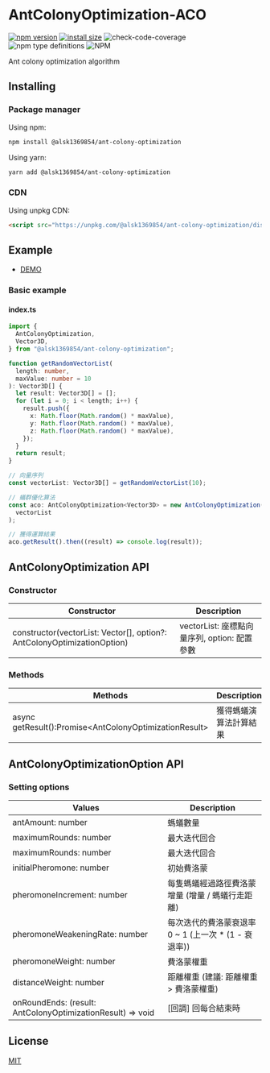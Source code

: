 # AntColonyOptimization-ACO

[![npm version](https://img.shields.io/npm/v/@alsk1369854/ant-colony-optimization)](https://www.npmjs.com/package/@alsk1369854/ant-colony-optimization) [![install size](https://img.shields.io/badge/dynamic/json?url=https://packagephobia.com/v2/api.json?p=@alsk1369854/ant-colony-optimization&query=$.install.pretty&label=install%20size&style=flat-square)](https://packagephobia.now.sh/result?p=@alsk1369854/ant-colony-optimization) ![check-code-coverage](https://img.shields.io/badge/code--coverage-97.76%25-brightgreen) ![npm type definitions](https://img.shields.io/npm/types/@alsk1369854/ant-colony-optimization) ![NPM](https://img.shields.io/npm/l/@alsk1369854/ant-colony-optimization)

Ant colony optimization algorithm

## Installing

### Package manager

Using npm:

```bash
npm install @alsk1369854/ant-colony-optimization
```

Using yarn:

```bash
yarn add @alsk1369854/ant-colony-optimization
```

### CDN

Using unpkg CDN:

```html
<script src="https://unpkg.com/@alsk1369854/ant-colony-optimization/dist/index.min.js"></script>
```

## Example

- <a target='_blank' href='https://alsk1369854.github.io/AntColonyOptimization-ACO'>DEMO</a>

### Basic example

#### index.ts

```ts
import {
  AntColonyOptimization,
  Vector3D,
} from "@alsk1369854/ant-colony-optimization";

function getRandomVectorList(
  length: number,
  maxValue: number = 10
): Vector3D[] {
  let result: Vector3D[] = [];
  for (let i = 0; i < length; i++) {
    result.push({
      x: Math.floor(Math.random() * maxValue),
      y: Math.floor(Math.random() * maxValue),
      z: Math.floor(Math.random() * maxValue),
    });
  }
  return result;
}

// 向量序列
const vectorList: Vector3D[] = getRandomVectorList(10);

// 蟻群優化算法
const aco: AntColonyOptimization<Vector3D> = new AntColonyOptimization(
  vectorList
);

// 獲得運算結果
aco.getResult().then((result) => console.log(result));
```

## AntColonyOptimization API

### Constructor

| Constructor                                                             | Description                                  |
| ----------------------------------------------------------------------- | -------------------------------------------- |
| constructor(vectorList: Vector[], option?: AntColonyOptimizationOption) | vectorList: 座標點向量序列, option: 配置參數 |

### Methods

| Methods                                                   | Description            |
| --------------------------------------------------------- | ---------------------- |
| async getResult():Promise<AntColonyOptimizationResult<V>> | 獲得螞蟻演算法計算結果 |

## AntColonyOptimizationOption API

### Setting options

| Values                                                               | Description                                           |
| -------------------------------------------------------------------- | ----------------------------------------------------- |
| antAmount: number                                                    | 螞蟻數量                                              |
| maximumRounds: number                                                | 最大迭代回合                                          |
| maximumRounds: number                                                | 最大迭代回合                                          |
| initialPheromone: number                                             | 初始費洛蒙                                            |
| pheromoneIncrement: number                                           | 每隻螞蟻經過路徑費洛蒙增量 (增量 / 螞蟻行走距離)      |
| pheromoneWeakeningRate: number                                       | 每次迭代的費洛蒙衰退率 0 ~ 1 (上一次 \* (1 - 衰退率)) |
| pheromoneWeight: number                                              | 費洛蒙權重                                            |
| distanceWeight: number                                               | 距離權重 (建議: 距離權重 > 費洛蒙權重)                |
| onRoundEnds: (result: AntColonyOptimizationResult<Vector3D>) => void | [回調] 回每合結束時                                   |

## License

[MIT](LICENSE)
